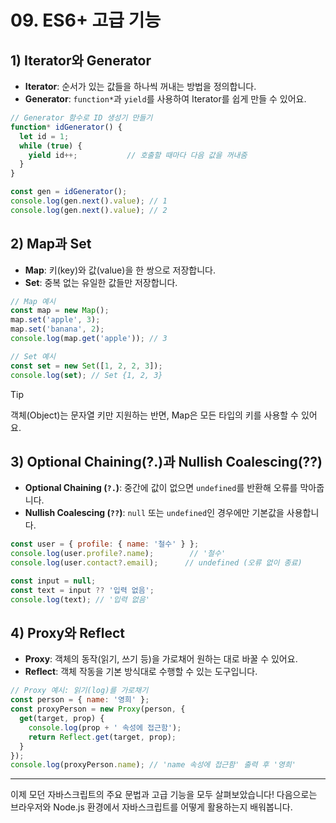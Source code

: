 # 09. ES6+ 고급 기능

## 1) Iterator와 Generator
- **Iterator**: 순서가 있는 값들을 하나씩 꺼내는 방법을 정의합니다.
- **Generator**: `function*`과 `yield`를 사용하여 Iterator를 쉽게 만들 수 있어요.

```javascript
// Generator 함수로 ID 생성기 만들기
function* idGenerator() {
  let id = 1;
  while (true) {
    yield id++;           // 호출할 때마다 다음 값을 꺼내줌
  }
}

const gen = idGenerator();
console.log(gen.next().value); // 1
console.log(gen.next().value); // 2
```

## 2) Map과 Set
- **Map**: 키(key)와 값(value)을 한 쌍으로 저장합니다.
- **Set**: 중복 없는 유일한 값들만 저장합니다.

```javascript
// Map 예시
const map = new Map();
map.set('apple', 3);
map.set('banana', 2);
console.log(map.get('apple')); // 3

// Set 예시
const set = new Set([1, 2, 2, 3]);
console.log(set); // Set {1, 2, 3}
```

> [!TIP]
> 객체(Object)는 문자열 키만 지원하는 반면, Map은 모든 타입의 키를 사용할 수 있어요.

## 3) Optional Chaining(?.)과 Nullish Coalescing(??)
- **Optional Chaining (`?.`)**: 중간에 값이 없으면 `undefined`를 반환해 오류를 막아줍니다.
- **Nullish Coalescing (`??`)**: `null` 또는 `undefined`인 경우에만 기본값을 사용합니다.

```javascript
const user = { profile: { name: '철수' } };
console.log(user.profile?.name);        // '철수'
console.log(user.contact?.email);      // undefined (오류 없이 종료)

const input = null;
const text = input ?? '입력 없음';
console.log(text); // '입력 없음'
```

## 4) Proxy와 Reflect
- **Proxy**: 객체의 동작(읽기, 쓰기 등)을 가로채어 원하는 대로 바꿀 수 있어요.
- **Reflect**: 객체 작동을 기본 방식대로 수행할 수 있는 도구입니다.

```javascript
// Proxy 예시: 읽기(log)를 가로채기
const person = { name: '영희' };
const proxyPerson = new Proxy(person, {
  get(target, prop) {
    console.log(prop + ' 속성에 접근함');
    return Reflect.get(target, prop);
  }
});
console.log(proxyPerson.name); // 'name 속성에 접근함' 출력 후 '영희'
```

---

이제 모던 자바스크립트의 주요 문법과 고급 기능을 모두 살펴보았습니다! 다음으로는 브라우저와 Node.js 환경에서 자바스크립트를 어떻게 활용하는지 배워봅니다. 